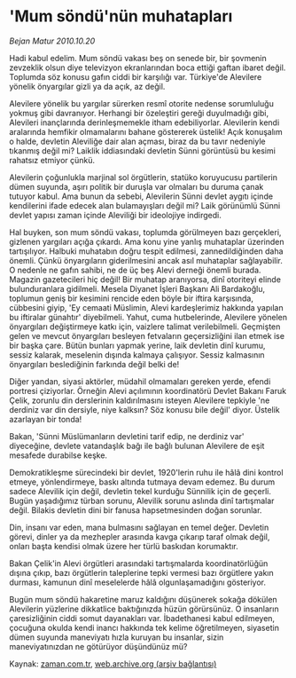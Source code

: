 # 'Mum söndü'nün muhatapları

*Bejan Matur 2010.10.20*

<td class="news-spot">
<p>Hadi kabul edelim. Mum söndü vakası beş on senede bir, bir şovmenin zevzeklik olsun diye televizyon ekranlarından boca ettiği gaftan ibaret değil. Toplumda söz konusu gafın ciddi bir karşılığı var. Türkiye'de Alevilere yönelik önyargılar gizli ya da açık, az değil.</p>
<p><p> Alevilere yönelik bu yargılar sürerken resmî otorite nedense sorumluluğu yokmuş gibi davranıyor. Herhangi bir özeleştiri gereği duyulmadığı gibi, Alevileri inançlarında derinleşmemekle itham edebiliyorlar. Alevilerin kendi aralarında hemfikir olmamalarını bahane göstererek üstelik! Açık konuşalım o halde, devletin Aleviliğe dair alan açması, biraz da bu tavır nedeniyle tıkanmış değil mi? Laiklik iddiasındaki devletin Sünni görüntüsü bu kesimi rahatsız etmiyor çünkü.
<p> Alevilerin çoğunlukla marjinal sol örgütlerin, statüko koruyucusu partilerin dümen suyunda, aşırı politik bir duruşla var olmaları bu duruma çanak tutuyor kabul. Ama bunun da sebebi, Alevilerin Sünni devlet aygıtı içinde kendilerini ifade edecek alan bulamayışları değil mi? Laik görünümlü Sünni devlet yapısı zaman içinde Aleviliği bir ideolojiye indirgedi.
<p> Hal buyken, son mum söndü vakası, toplumda görülmeyen bazı gerçekleri, gizlenen yargıları açığa çıkardı. Ama konu yine yanlış muhataplar üzerinden tartışılıyor. Halbuki muhatabın doğru tespit edilmesi, zannedildiğinden daha önemli. Çünkü önyargıların giderilmesini ancak asıl muhataplar sağlayabilir. O nedenle ne gafın sahibi, ne de üç beş Alevi derneği önemli burada. Magazin gazetecileri hiç değil! Bir muhatap aranıyorsa, dinî otoriteyi elinde bulunduranlara gidilmeli. Mesela Diyanet İşleri Başkanı Ali Bardakoğlu, toplumun geniş bir kesimini rencide eden böyle bir iftira karşısında, cübbesini giyip, 'Ey cemaati Müslimin, Alevi kardeşlerimiz hakkında yapılan bu iftiralar günahtır' diyebilmeli. Yahut, cuma hutbelerinde, Alevilere yönelen önyargıları değiştirmeye katkı için, vaizlere talimat verilebilmeli. Geçmişten gelen ve mevcut önyargıları besleyen fetvaların geçersizliğini ilan etmek ise bir başka çare. Bütün bunları yapmak yerine, laik devletin dinî kurumu, sessiz kalarak, meselenin dışında kalmaya çalışıyor. Sessiz kalmasının önyargıları beslediğinin farkında değil belki de!
<p> Diğer yandan, siyasi aktörler, müdahil olmamaları gereken yerde, efendi portresi çiziyorlar. Örneğin Alevi açılımının koordinatörü Devlet Bakanı Faruk Çelik, zorunlu din derslerinin kaldırılmasını isteyen Alevilere tepkiyle 'ne derdiniz var din dersiyle, niye kalksın? Söz konusu bile değil' diyor. Üstelik azarlayan bir tonda!
<p> Bakan, 'Sünni Müslümanların devletini tarif edip, ne derdiniz var' diyeceğine, devlete vatandaşlık bağı ile bağlı bulunan Alevilere de eşit mesafede durabilse keşke.
<p> Demokratikleşme sürecindeki bir devlet, 1920'lerin ruhu ile hâlâ dini kontrol etmeye, yönlendirmeye, baskı altında tutmaya devam edemez. Bu durum sadece Alevilik için değil, devletin tekel kurduğu Sünnilik için de geçerli. Bugün yaşadığımız türban sorunu, Alevilik sorunu aslında dinî tartışmalar değil. Bilakis devletin dini bir fanusa hapsetmesinden doğan sorunlar.
<p> Din, insanı var eden, mana bulmasını sağlayan en temel değer. Devletin görevi, dinler ya da mezhepler arasında kavga çıkarıp taraf olmak değil, onları başta kendisi olmak üzere her türlü baskıdan korumaktır.
<p> Bakan Çelik'in Alevi örgütleri arasındaki tartışmalarda koordinatörlüğün dışına çıkıp, bazı örgütlerin taleplerine tepki vermesi bazı örgütlere yakın durması, kamunun dinî meselelerde hâlâ olgunlaşamadığını gösteriyor.
<p> Bugün mum söndü hakaretine maruz kaldığını düşünerek sokağa dökülen Alevilerin yüzlerine dikkatlice baktığınızda hüzün görürsünüz. O insanların çaresizliğinin ciddi somut dayanakları var. İbadethanesi kabul edilmeyen, çocuğuna okulda kendi inancı hakkında tek kelime öğretilmeyen, siyasetin dümen suyunda maneviyatı hızla kuruyan bu insanlar, sizin maneviyatınızdan ne götürüyor düşündünüz mü? </p>
<a href="http://web.archive.org/web/20101130181909/mailto:b.matur@zaman.com.tr">
</a></p></p></p></p></p></p></p></p></p></td>

Kaynak: [zaman.com.tr](http://zaman.com.tr/yazar.do?yazino=1042486), [web.archive.org (arşiv bağlantısı)](http://web.archive.org/web/20101130181909/http://zaman.com.tr/yazar.do?yazino=1042486)
